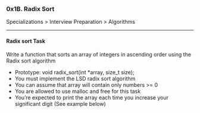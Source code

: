 ### 0x1B. Radix Sort
Specializations > Interview Preparation > Algorithms
___

#### Radix sort Task

Write a function that sorts an array of integers in ascending order using the Radix sort algorithm

- Prototype: void radix_sort(int *array, size_t size);
- You must implement the LSD radix sort algorithm
- You can assume that array will contain only numbers >= 0
- You are allowed to use malloc and free for this task
- You’re expected to print the array each time you increase your significant digit (See example below)
